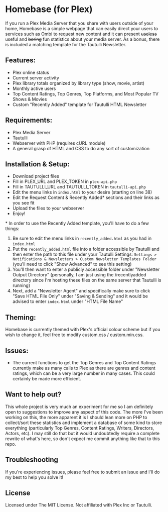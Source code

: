 # Homebase (for Plex)
If you run a Plex Media Server that you share with users outside of your home, Homebase is a simple webpage that can easily direct your users to services such as Ombi to request new content and it can present ~~useless~~ useful and ~~boring~~ fun statistics about your media server. As a bonus, there is included a matching template for the Tautulli Newsletter.

## Features:
- Plex online status
- Current server activity
- Plex library totals organized by library type (show, movie, artist)
- Monthly active users
- Top Content Ratings, Top Genres, Top Platforms, and Most Popular TV Shows & Movies
- Custom "Recently Added" template for Tautulli HTML Newsletter

## Requirements:
- Plex Media Server
- Tautulli
- Webserver with PHP (requires cURL module)
- A general grasp of HTML and CSS to do any sort of customization

## Installation & Setup:
- Download project files
- Fill in PLEX_URL and PLEX_TOKEN in `plex-api.php`
- Fill in TAUTULLI_URL and TAUTULLI_TOKEN in `tautulli-api.php`
- Edit the menu links in `index.html` to your desire (starting on line 38)
- Edit the Request Content & Recently Added&#42; sections and their links as you see fit
- Upload the files to your webserver
- Enjoy!

&#42; In order to use the Recently Added template, you'll have to do a few things:
1. Be sure to edit the menu links in `recently_added.html` as you had in `index.html` 
2. Put the `recently_added.html` file into a folder accessible by Tautulli and then enter the path to this file under your Tautulli Settings: `Settings > Notifications & Newsletters > Custom Newsletter Templates Folder` (you'll need to click "Show Advanced" to see this setting)
3. You'll then want to enter a publicly accessible folder under "Newsletter Output Directory" (personally, I am just using the /recentlyadded directory since I'm hosting these files on the same server that Tautulli is running)
4. Next, add a "Newsletter Agent" and specifically make sure to click "Save HTML File Only" under "Saving & Sending" and it would be advised to enter `index.html` under "HTML File Name"

## Theming:
Homebase is currently themed with Plex's official colour scheme but if you wish to change it, feel free to modify custom.css / custom.min.css.

## Issues:
- The current functions to get the Top Genres and Top Content Ratings currently make as many calls to Plex as there are genres and content ratings, which can be a very large number in many cases. This could certainly be made more efficient.

## Want to help out?
This whole project is very much an experiment for me so I am definitely open to suggestions to improve any aspect of this code. The more I've been working on this, the more apparent it is I should lean more on PHP to collect/sort these statistics and implement a database of some kind to store everything (particularly Top Genres, Content Ratings, Writers, Directors, Actors, etc). I may still do that but it would undoubtedly require a complete rewrite of what's here, so don't expect me commit anything like that to this repo.

## Troubleshooting
If you're experiencing issues, please feel free to submit an issue and I'll do my best to help you solve it!

## License
Licensed under The MIT License. Not affiliated with Plex Inc or Tautulli.